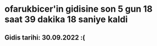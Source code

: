 # ofarukbicer'in gidisine son 5 gun 18 saat 39 dakika 18 saniye kaldi

## Gidis tarihi: 30.09.2022 :(